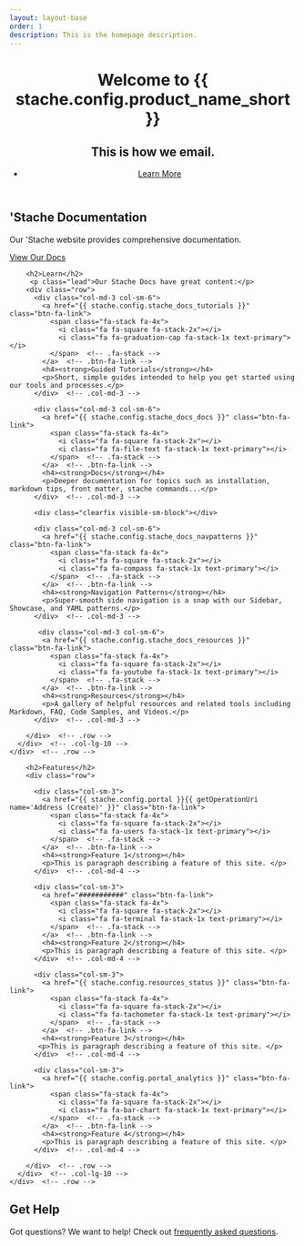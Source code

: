 ```yaml
---
layout: layout-base
order: 1
description: This is the homepage description.
---
```


<header class="welcome" data-stellar-background-ratio="0.5">
  <div class="text-vertical-center">
    <h1>Welcome to {{ stache.config.product_name_short }}</h1>
    <h2>This is how we email.</h2>
    <ul class="list-inline">
      <li>
        <a href="#about" class="btn btn-lg btn-primary smooth-scroll">Learn More</a>
      </li>
    </ul>
  </div>
</header>

<section id="about" class="about section-padding">
  <div class="container">
    <div class="row">
      <div class="col-sm-12 text-center">
        <h2>'Stache Documentation</h2>
        <p class="lead">Our 'Stache website provides comprehensive documentation.</p>
        <p><a href="{{stache.config.stache_docs}}" class="btn btn-lg btn-primary">View Our Docs</a></p>
      </div>  <!-- .col-sm-12 -->
    </div>  <!-- .row -->
  </div>  <!-- .container -->
</section>  <!-- .about -->

<section id="features" class="learn section-padding bg-primary">
  <div class="container">
    <div class="row text-center">
      <div class="col-lg-10 col-lg-offset-1">
        
        <h2>Learn</h2>
         <p class="lead">Our Stache Docs have great content:</p>
        <div class="row"> 
          <div class="col-md-3 col-sm-6">
            <a href="{{ stache.config.stache_docs_tutorials }}" class="btn-fa-link">
              <span class="fa-stack fa-4x">
                <i class="fa fa-square fa-stack-2x"></i>
                <i class="fa fa-graduation-cap fa-stack-1x text-primary"></i>
              </span>  <!-- .fa-stack -->
            </a>  <!-- .btn-fa-link -->
            <h4><strong>Guided Tutorials</strong></h4>
            <p>Short, simple guides intended to help you get started using our tools and processes.</p>
          </div>  <!-- .col-md-3 -->
          
          <div class="col-md-3 col-sm-6">
            <a href="{{ stache.config.stache_docs_docs }}" class="btn-fa-link">
              <span class="fa-stack fa-4x">
                <i class="fa fa-square fa-stack-2x"></i>
                <i class="fa fa-file-text fa-stack-1x text-primary"></i>
              </span>  <!-- .fa-stack -->
            </a>  <!-- .btn-fa-link -->
            <h4><strong>Docs</strong></h4>
            <p>Deeper documentation for topics such as installation, markdown tips, front matter, stache commands...</p>
          </div>  <!-- .col-md-3 -->
          
          <div class="clearfix visible-sm-block"></div>
          
          <div class="col-md-3 col-sm-6">
            <a href="{{ stache.config.stache_docs_navpatterns }}" class="btn-fa-link">
              <span class="fa-stack fa-4x">
                <i class="fa fa-square fa-stack-2x"></i>
                <i class="fa fa-compass fa-stack-1x text-primary"></i>
              </span>  <!-- .fa-stack -->
            </a>  <!-- .btn-fa-link -->
            <h4><strong>Navigation Patterns</strong></h4>
            <p>Super-smooth side navigation is a snap with our Sidebar, Showcase, and YAML patterns.</p>
          </div>  <!-- .col-md-3 -->
          
           <div class="col-md-3 col-sm-6">
            <a href="{{ stache.config.stache_docs_resources }}" class="btn-fa-link">
              <span class="fa-stack fa-4x">
                <i class="fa fa-square fa-stack-2x"></i>
                <i class="fa fa-youtube fa-stack-1x text-primary"></i>
              </span>  <!-- .fa-stack -->
            </a>  <!-- .btn-fa-link -->
            <h4><strong>Resources</strong></h4>
            <p>A gallery of helpful resources and related tools including Markdown, FAQ, Code Samples, and Videos.</p>
          </div>  <!-- .col-md-3 -->
          
        </div>  <!-- .row -->
      </div>  <!-- .col-lg-10 -->
    </div>  <!-- .row -->
  </div>  <!-- .container -->
</section>  <!-- .learn -->

<section id="services" class="services section-padding bg-secondary">
  <div class="container">
    <div class="row text-center">
      <div class="col-lg-10 col-lg-offset-1">
        
        <h2>Features</h2>
        <div class="row">
          
          <div class="col-sm-3">
            <a href="{{ stache.config.portal }}{{ getOperationUri name='Address (Create)' }}" class="btn-fa-link">
              <span class="fa-stack fa-4x">
                <i class="fa fa-square fa-stack-2x"></i>
                <i class="fa fa-users fa-stack-1x text-primary"></i>
              </span>  <!-- .fa-stack -->
            </a>  <!-- .btn-fa-link -->
            <h4><strong>Feature 1</strong></h4>
            <p>This is paragraph describing a feature of this site. </p>
          </div>  <!-- .col-md-4 -->
          
          <div class="col-sm-3">
            <a href="###########" class="btn-fa-link">
              <span class="fa-stack fa-4x">
                <i class="fa fa-square fa-stack-2x"></i>
                <i class="fa fa-terminal fa-stack-1x text-primary"></i>
              </span>  <!-- .fa-stack -->
            </a>  <!-- .btn-fa-link -->
            <h4><strong>Feature 2</strong></h4>
            <p>This is paragraph describing a feature of this site. </p>
          </div>  <!-- .col-md-4 -->
          
          <div class="col-sm-3">
            <a href="{{ stache.config.resources_status }}" class="btn-fa-link">
              <span class="fa-stack fa-4x">
                <i class="fa fa-square fa-stack-2x"></i>
                <i class="fa fa-tachometer fa-stack-1x text-primary"></i>
              </span>  <!-- .fa-stack -->
            </a>  <!-- .btn-fa-link -->
            <h4><strong>Feature 3</strong></h4>
           <p>This is paragraph describing a feature of this site. </p>
          </div>  <!-- .col-md-4 -->
          
          <div class="col-sm-3">
            <a href="{{ stache.config.portal_analytics }}" class="btn-fa-link">
              <span class="fa-stack fa-4x">
                <i class="fa fa-square fa-stack-2x"></i>
                <i class="fa fa-bar-chart fa-stack-1x text-primary"></i>
              </span>  <!-- .fa-stack -->
            </a>  <!-- .btn-fa-link -->
            <h4><strong>Feature 4</strong></h4>
            <p>This is paragraph describing a feature of this site. </p>
          </div>  <!-- .col-md-4 -->
          
        </div>  <!-- .row -->
      </div>  <!-- .col-lg-10 -->
    </div>  <!-- .row -->
  </div>  <!-- .container -->
</section>  <!-- .services -->

<section id="start" class="start section-padding">
  <div class="container">
    <div class="row">
      <div class="col-sm-12">
        <h2>Get Help</h2>
        <p>Got questions?  We want to help! 
          Check out <a href="{{ stache.config.stache_docs_resources_faq }}">frequently asked questions</a>.</p>
      </div>  <!-- .col-sm-12 -->
    </div>  <!-- .row -->
  </div>  <!-- .container -->
</section>
